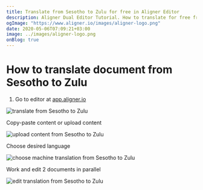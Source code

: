 ```yaml
---
title: Translate from Sesotho to Zulu for free in Aligner Editor
description: Aligner Dual Editor Tutorial. How to translate for free from Sesotho to Zulu. Aligner is multilingual document management platform. 
ogImage: "https://www.aligner.io/images/aligner-logo.png"
date: 2020-05-06T07:09:21+03:00
image: ../images/aligner-logo.png
onBlog: true
---
```


# How to translate document from Sesotho to Zulu

1. Go to editor at [app.aligner.io](https://app.aligner.io "Aligner App web page")

![translate from Sesotho to Zulu](../aligner-blank-editor.png "translate from Sesotho to Zulu")

Copy-paste content or upload content

![upload content from Sesotho to Zulu](../aligner-uploaded-document.png "upload content from Sesotho to Zulu")

Choose desired language

![choose machine translation from Sesotho to Zulu](../aligner-language-dropdown.png "choose machine translation from Sesotho to Zulu")

Work and edit 2 documents in parallel

![edit translation from Sesotho to Zulu](../aligner-double-sitded-editor.png "edit translation from Sesotho to Zulu")

